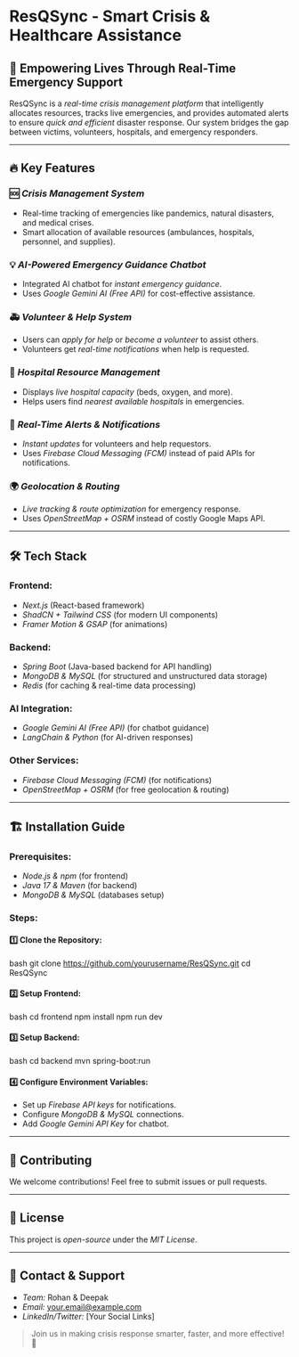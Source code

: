 # ResQSync - Smart Crisis & Healthcare Assistance

## 🚀 Empowering Lives Through Real-Time Emergency Support

ResQSync is a *real-time crisis management platform* that intelligently allocates resources, tracks live emergencies, and provides automated alerts to ensure *quick and efficient* disaster response. Our system bridges the gap between victims, volunteers, hospitals, and emergency responders.

---

## 🔥 Key Features

### 🆘 *Crisis Management System*
- Real-time tracking of emergencies like pandemics, natural disasters, and medical crises.
- Smart allocation of available resources (ambulances, hospitals, personnel, and supplies).

### 💡 *AI-Powered Emergency Guidance Chatbot*
- Integrated AI chatbot for *instant emergency guidance*.
- Uses *Google Gemini AI (Free API)* for cost-effective assistance.

### 🚑 *Volunteer & Help System*
- Users can *apply for help* or *become a volunteer* to assist others.
- Volunteers get *real-time notifications* when help is requested.

### 🏥 *Hospital Resource Management*
- Displays *live hospital capacity* (beds, oxygen, and more).
- Helps users find *nearest available hospitals* in emergencies.

### 🔔 *Real-Time Alerts & Notifications*
- *Instant updates* for volunteers and help requestors.
- Uses *Firebase Cloud Messaging (FCM)* instead of paid APIs for notifications.

### 🌍 *Geolocation & Routing*
- *Live tracking & route optimization* for emergency response.
- Uses *OpenStreetMap + OSRM* instead of costly Google Maps API.

---

## 🛠 Tech Stack

### Frontend:
- *Next.js* (React-based framework)
- *ShadCN + Tailwind CSS* (for modern UI components)
- *Framer Motion & GSAP* (for animations)

### Backend:
- *Spring Boot* (Java-based backend for API handling)
- *MongoDB & MySQL* (for structured and unstructured data storage)
- *Redis* (for caching & real-time data processing)

### AI Integration:
- *Google Gemini AI (Free API)* (for chatbot guidance)
- *LangChain & Python* (for AI-driven responses)

### Other Services:
- *Firebase Cloud Messaging (FCM)* (for notifications)
- *OpenStreetMap + OSRM* (for free geolocation & routing)

---

## 🏗 Installation Guide

### Prerequisites:
- *Node.js & npm* (for frontend)
- *Java 17 & Maven* (for backend)
- *MongoDB & MySQL* (databases setup)

### Steps:
#### 1️⃣ Clone the Repository:
bash
git clone https://github.com/yourusername/ResQSync.git
cd ResQSync


#### 2️⃣ Setup Frontend:
bash
cd frontend
npm install
npm run dev


#### 3️⃣ Setup Backend:
bash
cd backend
mvn spring-boot:run


#### 4️⃣ Configure Environment Variables:
- Set up *Firebase API keys* for notifications.
- Configure *MongoDB & MySQL* connections.
- Add *Google Gemini API Key* for chatbot.

---

## 🤝 Contributing
We welcome contributions! Feel free to submit issues or pull requests.

---

## 📜 License
This project is *open-source* under the *MIT License*.

---

## 📢 Contact & Support
- *Team:* Rohan & Deepak
- *Email:* your.email@example.com
- *LinkedIn/Twitter:* [Your Social Links]

> Join us in making crisis response smarter, faster, and more effective! 🚀
